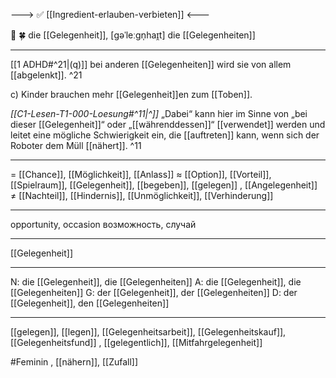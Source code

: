 ---> ✅ [[Ingredient-erlauben-verbieten]] <---

🔴 🍀 die [[Gelegenheit]], [ɡəˈleːɡn̩haɪ̯t]
die [[Gelegenheiten]]

---
[[1 ADHD#^21|(q)]] bei anderen [[Gelegenheiten]] wird sie von allem [[abgelenkt]]. ^21


c) Kinder brauchen mehr [[Gelegenheit]]en zum [[Toben]].

*[[C1-Lesen-T1-000-Loesung#^11|^]]* „Dabei“ kann hier im Sinne von „bei dieser [[Gelegenheit]]“ oder „[[währenddessen]]“ [[verwendet]] werden und leitet eine mögliche Schwierigkeit ein, die [[auftreten]] kann, wenn sich der Roboter dem Müll [[nähert]]. ^11



---
= [[Chance]], [[Möglichkeit]], [[Anlass]]
≈ [[Option]], [[Vorteil]], [[Spielraum]], [[Gelegenheit]], [[begeben]], [[gelegen]] , [[Angelegenheit]]
≠ [[Nachteil]], [[Hindernis]], [[Unmöglichkeit]], [[Verhinderung]]

---
opportunity, occasion
возможность, случай

---
[[Gelegenheit]]

---
N: die [[Gelegenheit]], die [[Gelegenheiten]]
A: die [[Gelegenheit]], die [[Gelegenheiten]]
G: der [[Gelegenheit]], der [[Gelegenheiten]]
D: der [[Gelegenheit]], den [[Gelegenheiten]]

---
[[gelegen]], [[legen]], [[Gelegenheitsarbeit]], [[Gelegenheitskauf]], [[Gelegenheitsfund]]
, [[gelegentlich]], [[Mitfahrgelegenheit]]

#Feminin , [[nähern]], [[Zufall]]